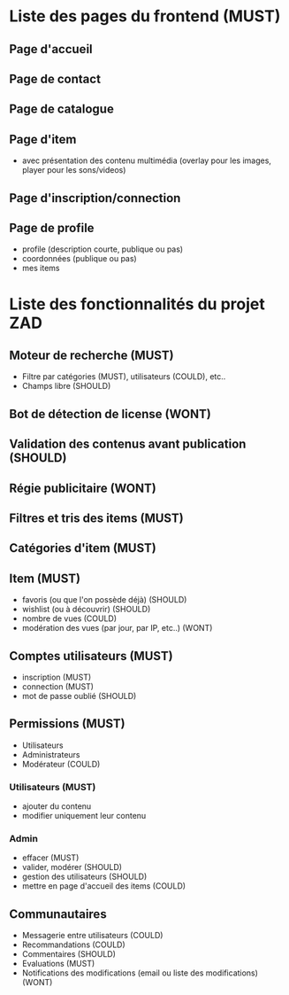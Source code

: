 
# Liste des pages du frontend (MUST)

## Page d'accueil
## Page de contact
## Page de catalogue
## Page d'item
- avec présentation des contenu multimédia (overlay pour les images, player pour les sons/videos)
## Page d'inscription/connection
## Page de profile
- profile (description courte, publique ou pas)
- coordonnées (publique ou pas)
- mes items


# Liste des fonctionnalités du projet ZAD

## Moteur de recherche (MUST)
- Filtre par catégories (MUST), utilisateurs (COULD), etc..
- Champs libre (SHOULD)

## Bot de détection de license (WONT)

## Validation des contenus avant publication (SHOULD)

## Régie publicitaire (WONT)

## Filtres et tris des items (MUST)

## Catégories d'item (MUST)

## Item (MUST)
- favoris (ou que l'on possède déjà) (SHOULD)
- wishlist (ou à découvrir) (SHOULD)
- nombre de vues (COULD)
- modération des vues (par jour, par IP, etc..) (WONT)

## Comptes utilisateurs (MUST)
- inscription (MUST)
- connection (MUST)
- mot de passe oublié (SHOULD)

## Permissions (MUST)
- Utilisateurs
- Administrateurs
- Modérateur (COULD)

### Utilisateurs (MUST)
- ajouter du contenu 
- modifier uniquement leur contenu

### Admin
- effacer (MUST)
- valider, modérer (SHOULD)
- gestion des utilisateurs (SHOULD)
- mettre en page d'accueil des items (COULD)


## Communautaires
- Messagerie entre utilisateurs (COULD)
- Recommandations (COULD)
- Commentaires (SHOULD)
- Evaluations (MUST)
- Notifications des modifications (email ou liste des modifications) (WONT)

